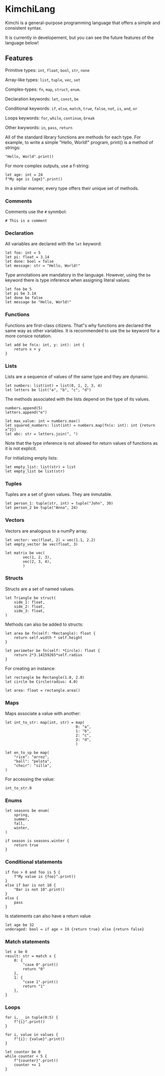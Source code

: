 # KimchiLang

Kimchi is a general-purpose programming language that offers a simple and consistent syntax.

It is currently in developement, but you can see the future features of the language below!

## Features

Primitive types: `int`, `float`, `bool`, `str`, `none`

Array-like types: `list`, `tuple`, `vec`, `set`

Complex-types: `fn`, `map`, `struct`, `enum`.

Declaration keywords: `let`, `const`, `be`

Conditional keywords: `if`, `else`, `match`, `true`, `false`, `not`, `is`, `and`, `or`

Loops keywords: `for`, `while`, `continue`, `break`

Other kwywords: `in`, `pass`, `return`

All of the standard library functions are methods for each type. For example, to write a simple "Hello, World!" program, print() is a method of strings:
```
"Hello, World".print()
```

For more complex outputs, use a f-string:
```
let age: int = 24
f"My age is {age}".print()
```

In a similar manner, every type offers their unique set of methods. 

### Comments

Comments use the `#` synmbol:
```
# This is a comment
```

### Declaration

All variables are declared with the `let` keyword:
```
let foo: int = 5
let pi: float = 3.14
let done: bool = false
let message: str = "Hello, World!"
```

Type annotations are mandatory in the language. However, using the `be` keyword there is type inference when assigning literal values:
```
let foo be 5
let pi be 3.14
let done be false
let message be "Hello, World!"
```

### Functions

Functions are first-class citizens. That"s why functions are declared the same way as other variables. It is recommended to use the `be` keyword for a more consice notation.
```
let add be fn(x: int, y: int): int {
    return x + y
}
```

### Lists

Lists are a sequence of values of the same type and they are dynamic.
```
let numbers: list(int) = list(0, 1, 2, 3, 4)
let letters be list("a", "b", "c", "d")
```

The methods associated with the lists depend on the type of its values.
```
numbers.append(5)
letters.append("e")

let max_value: int = numbers.max()
let squared_numbers: list(int) = numbers.map(fn(x: int): int {return x^2})
let abc: str = letters.join(", ")
```
Note that the type inference is not allowed for return values of functions as it is not explicit.

For initializing empty lists:
```
let empty_list: list(str) = list
let empty_list be list(str)
```

### Tuples

Tuples are a set of given values. They are inmutable.
```
let person_1: tuple(str, int) = tuple("John", 30)
let person_2 be tuple("Anna", 24)
```

### Vectors

Vectors are analogous to a numPy array.
```
let vector: vec(float, 2) = vec(1.1, 2.2)
let empty_vector be vec(float, 3)

let matrix be vec(
        vec(1, 2, 3),
        vec(2, 3, 4),
        )
```

### Structs

Structs are a set of named values.
```
let Triangle be struct(
    side_1: float,
    side_2: float,
    side_3: float,
) 
```

Methods can also be added to structs:
```
let area be fn(self: *Rectangle): float {
    return self.width * self.height
}

let perimeter be fn(self: *Circle): float {
    return 2*3.14159265*self.radius
}
```

For creating an instance:
```
let rectangle be Rectangle(1.0, 2.0)
let circle be Circle(radius: 4.0)

let area: float = rectangle.area()
```

### Maps

Maps associate a value with another:
```
let int_to_str: map(int, str) = map(
                                0: "a", 
                                1: "b",
                                2: "c",
                                3: "d",
                                )

let en_to_sp be map(
    "rice": "arroz",
    "ball": "pelota",
    "chair": "silla",
)
```

For accessing the value:
```
int_to_str.0
```

### Enums
```
let seasons be enum(
    spring,
    summer,
    fall,
    winter,
)

if season is seasons.winter {
    return true
}
```

### Conditional statements

```
if foo > 0 and foo is 5 {
    f"My value is {foo}".print()
}
else if bar is not 10 {
    "Bar is not 10".print()
}
else {
    pass
}
```

Is statements can also have a return value
```
let age be 32
underaged: bool = if age < 19 {return true} else {return false}
```

### Match statements

```
let x be 0
result: str = match x {
    0: {
        "case 0".print()
        return "0"
    },
    1: {
        "case 1".print()
        return "1"
    },
}
```

### Loops

```
for i, _ in tuple(0:5) {
    f"{i}".print()
}

for i, value in values {
    f"{i}: {value}".print()
}

let counter be 0
while counter < 5 {
    f"{counter}".print()
    counter += 1
}
```


